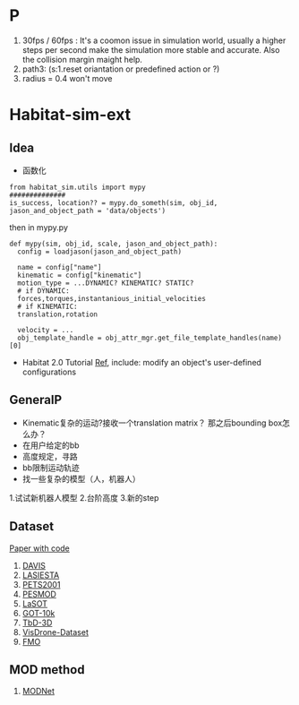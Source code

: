 # P
1. 30fps / 60fps : It's a coomon issue in simulation world, usually a higher steps per second make the simulation more stable and accurate. Also the collision margin maight help.
2. path3: (s:1.reset oriantation or predefined action or ?)
3. radius = 0.4 won't move
# Habitat-sim-ext
## Idea
* 函数化
```
from habitat_sim.utils import mypy
##############
is_success, location?? = mypy.do_someth(sim, obj_id, jason_and_object_path = 'data/objects')
```
then in mypy.py
```
def mypy(sim, obj_id, scale, jason_and_object_path):
  config = loadjason(jason_and_object_path)
  
  name = config["name"]
  kinematic = config["kinematic"]
  motion_type = ...DYNAMIC? KINEMATIC? STATIC?
  # if DYNAMIC:
  forces,torques,instantanious_initial_velocities
  # if KINEMATIC:
  translation,rotation
  
  velocity = ...
  obj_template_handle = obj_attr_mgr.get_file_template_handles(name)[0]
 ```
 * Habitat 2.0 Tutorial [Ref](https://aihabitat.org/docs/habitat-sim/managed-rigid-object-tutorial.html#kinematic-object-placement), include: modify an object's user-defined configurations
 ## GeneralP
 * Kinematic复杂的运动?接收一个translation matrix？ 那之后bounding box怎么办？
 * 在用户给定的bb
 * 高度规定，寻路
 * bb限制运动轨迹
 * 找一些复杂的模型（人，机器人）

1.试试新机器人模型
2.台阶高度
3.新的step

## Dataset
[Paper with code](https://paperswithcode.com/sota/unsupervised-video-object-segmentation-on)
1. [DAVIS](https://davischallenge.org/)
2. [LASIESTA](https://www.gti.ssr.upm.es/data/lasiesta_database.html)
3. [PETS2001](https://limu.ait.kyushu-u.ac.jp/dataset/en/)
4. [PESMOD](https://github.com/mribrahim/PESMOD)
5. [LaSOT](https://paperswithcode.com/dataset/lasot)
6. [GOT-10k](https://paperswithcode.com/dataset/got-10k)
7. [TbD-3D](https://paperswithcode.com/dataset/tbd-3d)
8. [VisDrone-Dataset](https://github.com/VisDrone/VisDrone-Dataset)
9. [FMO](http://cmp.felk.cvut.cz/fmo/)

## MOD method
1. [MODNet](http://webdocs.cs.ualberta.ca/~vis/kittimoseg/)
